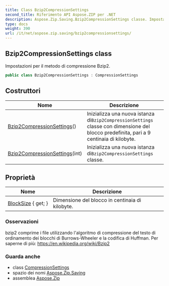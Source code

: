 ```yaml
---
title: Class Bzip2CompressionSettings
second_title: Riferimento API Aspose.ZIP per .NET
description: Aspose.Zip.Saving.Bzip2CompressionSettings classe. Impostazioni per il metodo di compressione Bzip2.
type: docs
weight: 390
url: /it/net/aspose.zip.saving/bzip2compressionsettings/
---
```

## Bzip2CompressionSettings class

Impostazioni per il metodo di compressione Bzip2.

```csharp
public class Bzip2CompressionSettings : CompressionSettings
```

## Costruttori

| Nome | Descrizione |
| --- | --- |
| [Bzip2CompressionSettings](bzip2compressionsettings/#constructor)() | Inizializza una nuova istanza di`Bzip2CompressionSettings` classe con dimensione del blocco predefinita, pari a 9 centinaia di kilobyte. |
| [Bzip2CompressionSettings](bzip2compressionsettings/#constructor_1)(int) | Inizializza una nuova istanza di`Bzip2CompressionSettings` classe. |

## Proprietà

| Nome | Descrizione |
| --- | --- |
| [BlockSize](../../aspose.zip.saving/bzip2compressionsettings/blocksize/) { get; } | Dimensione del blocco in centinaia di kilobyte. |

### Osservazioni

bzip2 comprime i file utilizzando l'algoritmo di compressione del testo di ordinamento dei blocchi di Burrows-Wheeler e la codifica di Huffman. Per saperne di più: https://en.wikipedia.org/wiki/Bzip2

### Guarda anche

* class [CompressionSettings](../compressionsettings/)
* spazio dei nomi [Aspose.Zip.Saving](../../aspose.zip.saving/)
* assemblea [Aspose.Zip](../../)


